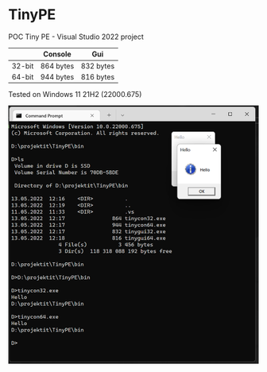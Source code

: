 # TinyPE
POC Tiny PE - Visual Studio 2022 project

|           | Console    | Gui       |
|-----------|------------|-----------|
| 32-bit    | 864 bytes  | 832 bytes |
| 64-bit    | 944 bytes  | 816 bytes |



Tested on Windows 11 21H2 (22000.675)

<img width="1095" alt="readme_image" src="readmeimage.png">



